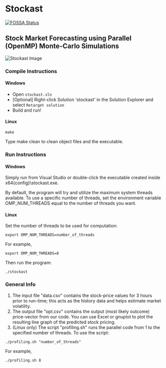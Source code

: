 # Stockast
[![FOSSA Status](https://app.fossa.io/api/projects/git%2Bgithub.com%2FRajdeepKonwar%2Fstockast.svg?type=shield)](https://app.fossa.io/projects/git%2Bgithub.com%2FRajdeepKonwar%2Fstockast?ref=badge_shield)

## Stock Market Forecasting using Parallel (OpenMP) Monte-Carlo Simulations

![Stockast Image](https://i.imgur.com/dHf0aRO.png)

### Compile Instructions

#### Windows
- Open `stockast.sln`
- [Optional] Right-click Solution 'stockast' in the Solution Explorer and select `Retarget solution`
- Build and run!

#### Linux
```shell
make
```
Type make clean to clean object files and the executable.

### Run Instructions
#### Windows
Simply run from Visual Studio or double-click the executable created inside x64\{config}\stockast.exe.

By default, the program will try and utilize the maximum system threads available. To use a specific number of threads, set the environment variable OMP_NUM_THREADS equal to the number of threads you want.

#### Linux
Set the number of threads to be used for computation:
```shell
export OMP_NUM_THREADS=number_of_threads
```
For example, 
```shell
export OMP_NUM_THREADS=8
```
Then run the program:
```shell
./stockast
```
### General Info
1. The input file "data.csv" contains the stock-price values for 3 hours prior to run-time; this acts as the history data and helps estimate market volatility.
2. The output file "opt.csv" contains the output (most likely outcome) price-vector from our code. You can use Excel or gnuplot to plot the resulting line graph of the predicted stock pricing.
3. (Linux only) The script "profiling.sh" runs the parallel code from 1 to the specified number of threads. To use the script:
```shell
./profiling.sh "number_of_threads"
```
For example, 
```shell
./profiling.sh 8
```
